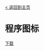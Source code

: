 [< 返回到主页](https://gsfess.github.io)
# 程序图标
[下载](https://github.com/Gsfess/Gsfess/raw/main/Program%20icon/1.ico)

